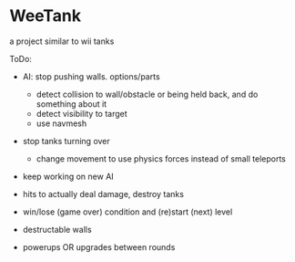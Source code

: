 # WeeTank
a project similar to wii tanks


ToDo:
- AI: stop pushing walls. options/parts
  - detect collision to wall/obstacle or being held back, and do something about it
  - detect visibility to target
  - use navmesh
- stop tanks turning over
  - change movement to use physics forces instead of small teleports

- keep working on new AI
- hits to actually deal damage, destroy tanks
- win/lose (game over) condition and (re)start (next) level

- destructable walls
- powerups OR upgrades between rounds
